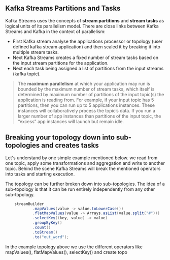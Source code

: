 ## Kafka Streams Partitions and Tasks
Kafka Streams uses the concepts of  **stream partitions**  and  **stream tasks**  as logical units of its parallelism model. There are close links between Kafka Streams and Kafka in the context of parallelism:

 - First Kafka stream analyse the applications processor or topology (user defined kafka stream application) and then scaled it by breaking it into multiple stream tasks.
 - Next Kafka Streams creates a fixed number of stream tasks based on the input stream partitions for the application.
 - Next each task being assigned a list of partitions from the input streams (kafka topic).
 

> The **maximum parallelism** at which your application may run is bounded by the maximum number of stream tasks, which itself is determined by maximum number of partitions of the input topic(s) the application is reading from. For example, if your input topic has 5 partitions, then you can run up to 5 applications instances. These instances will collaboratively process the topic’s data. If you run a larger number of app instances than partitions of the input topic, the “excess” app instances will launch but remain idle.

##  Breaking your topology down into sub-topologies and creates tasks
Let's understand by one simple example mentioned below. we read from one topic, apply some transformations and aggregation and write to another topic. Behind the scene Kafka Streams will break the mentioned operators into tasks and starting execution.

The topology can be further broken down into sub-topologies. The idea of a sub-topology is that it can be run entirely independently from any other sub-topology.

```scala
    streamBuilder
            .mapValues(value -> value.toLowerCase())
            .flatMapValues(value -> Arrays.asList(value.split("#")))
            .selectKey((key, value) -> value)
            .groupByKey()
            .count()
            .toStream()
            .to("out_word");
```
In the example topology above we use the different operators like mapValues(), flatMapValues(), selectKey() and create topo
<!--stackedit_data:
eyJoaXN0b3J5IjpbNjcwMjc4MTUwLC0xNjkyNzY3NzAsLTg1Mj
g2MTc0NywxMzIyNjIxMzMwLDEzNjA0MzQyNSwxMDE1ODEzNTM0
LDIwNTY3MDYxMDUsMTk2NjgxMzU3OCwtNjA5MDc0MjU4LDc5Nz
g4ODUxNSw5Mzk0OTE1OTMsLTYyOTYwODIxNSwxNzEzNzE0MDQ0
LDE2NzEwMDEzNDIsMTMxOTkzMjUwNSwxMTk2MjgzMzE2LDE2Nz
g1ODUxOTUsLTUwMTAxMzI2MSwyMDM2NzcyNDQzLC0yMDg4NzQ2
NjEyXX0=
-->